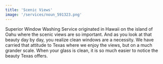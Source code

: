 ```yaml
---
title: 'Scenic Views'
image: '/services/noun_591323.png'
---
```


Superior Window Washing Service originated in Hawaii on the island of Oahu where the scenic views are so important.
And as you look at that beauty day by day, you realize clean windows are a necessity. We have carried that attitude to Texas where we enjoy the views, but on a much grander scale.
When your glass is clean, it is so much easier to notice the beauty Texas offers.
